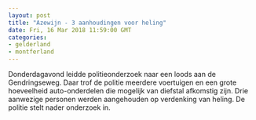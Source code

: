 ```yaml
---
layout: post
title: "Azewijn - 3 aanhoudingen voor heling"
date: Fri, 16 Mar 2018 11:59:00 GMT
categories: 
- gelderland 
- montferland 
---
```


Donderdagavond leidde politieonderzoek naar een loods aan de Gendringseweg. Daar trof de politie meerdere voertuigen en een grote hoeveelheid auto-onderdelen die mogelijk van diefstal afkomstig zijn. Drie aanwezige personen werden aangehouden op verdenking van heling. De politie stelt nader onderzoek in.
